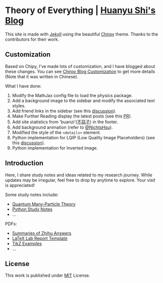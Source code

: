 # Theory of Everything | [Huanyu Shi's Blog](https://huanyushi.github.io/) 

This site is made with [Jekyll](https://jekyllrb.com/) using the beautiful [Chirpy](https://github.com/cotes2020/jekyll-theme-chirpy/) theme. Thanks to the contributors for their work.

## Customization
Based on Chipy, I've made lots of customization, and I have blogged about these changes. You can see [Chirpy Blog Customization](https://huanyushi.github.io/posts/Chirpy-Blog-Customization/) to get more details (Note that it was written in Chinese).

What I have done:
1. Modify the MathJax config file to load the physics package.
2. Add a background image to the sidebar and modify the associated text styles.
3. Add friend links in the sidebar (see this [discussion](https://github.com/cotes2020/jekyll-theme-chirpy/discussions/1677)).
4. Make Further Reading display the latest posts (see this [PR](https://github.com/cotes2020/jekyll-theme-chirpy/pull/1699)).
5. Add site statistics from 'buanzi'([不蒜子](https://busuanzi.ibruce.info/)) in the footer.
6. Add background animation (refer to [@NichtsHsu](https://nihil.cc/)).
7. Modified the style of the `<details>` element.
8. Python implementation for LQIP (Low Quality Image Placeholders) (see this [discussion](https://github.com/cotes2020/jekyll-theme-chirpy/discussions/1685)).
9. Python implementation for Inverted image.

## Introduction
Here, I share study notes and ideas related to my research journey. While updates may be irregular, feel free to drop by anytime to explore. Your visit is appreciated!

Some study notes include:

- [Quantum Many-Particle Theory](https://huanyushi.github.io/categories/quantum-many-particle-theory/)
- [Python Study Notes](https://huanyushi.github.io/categories/python/)
- ...

PDFs:
- [Summaries of Zhihu Answers](https://huanyushi.github.io/posts/Mathematics-For-Zhihu/)
- [LaTeX Lab Report Template](https://huanyushi.github.io/posts/LabReport-Template/)
- [TikZ Examples](https://huanyushi.github.io/posts/Tikz-Example-Contour-Integration/)
- ...

## License

This work is published under [MIT](LICENSE) License.